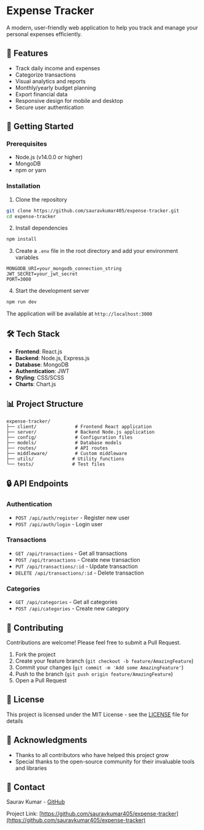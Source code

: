 # Expense Tracker

A modern, user-friendly web application to help you track and manage your personal expenses efficiently.

## 📌 Features

- Track daily income and expenses
- Categorize transactions
- Visual analytics and reports
- Monthly/yearly budget planning
- Export financial data
- Responsive design for mobile and desktop
- Secure user authentication

## 🚀 Getting Started

### Prerequisites

- Node.js (v14.0.0 or higher)
- MongoDB
- npm or yarn

### Installation

1. Clone the repository
```bash
git clone https://github.com/sauravkumar405/expense-tracker.git
cd expense-tracker
```

2. Install dependencies
```bash
npm install
```

3. Create a `.env` file in the root directory and add your environment variables
```env
MONGODB_URI=your_mongodb_connection_string
JWT_SECRET=your_jwt_secret
PORT=3000
```

4. Start the development server
```bash
npm run dev
```

The application will be available at `http://localhost:3000`

## 🛠️ Tech Stack

- **Frontend**: React.js
- **Backend**: Node.js, Express.js
- **Database**: MongoDB
- **Authentication**: JWT
- **Styling**: CSS/SCSS
- **Charts**: Chart.js

## 📊 Project Structure

```
expense-tracker/
├── client/              # Frontend React application
├── server/              # Backend Node.js application
├── config/              # Configuration files
├── models/              # Database models
├── routes/              # API routes
├── middleware/          # Custom middleware
├── utils/              # Utility functions
└── tests/              # Test files
```

## 🔒 API Endpoints

### Authentication
- `POST /api/auth/register` - Register new user
- `POST /api/auth/login` - Login user

### Transactions
- `GET /api/transactions` - Get all transactions
- `POST /api/transactions` - Create new transaction
- `PUT /api/transactions/:id` - Update transaction
- `DELETE /api/transactions/:id` - Delete transaction

### Categories
- `GET /api/categories` - Get all categories
- `POST /api/categories` - Create new category

## 🤝 Contributing

Contributions are welcome! Please feel free to submit a Pull Request.

1. Fork the project
2. Create your feature branch (`git checkout -b feature/AmazingFeature`)
3. Commit your changes (`git commit -m 'Add some AmazingFeature'`)
4. Push to the branch (`git push origin feature/AmazingFeature`)
5. Open a Pull Request

## 📝 License

This project is licensed under the MIT License - see the [LICENSE](LICENSE) file for details

## 👏 Acknowledgments

- Thanks to all contributors who have helped this project grow
- Special thanks to the open-source community for their invaluable tools and libraries

## 📧 Contact

Saurav Kumar - [GitHub](https://github.com/sauravkumar405)

Project Link: [https://github.com/sauravkumar405/expense-tracker](https://github.com/sauravkumar405/expense-tracker)
